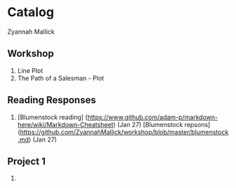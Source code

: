 # Catalog

Zyannah Mallick

## Workshop

1. Line Plot
2. The Path of a Salesman - Plot

## Reading Responses
1. [Blumenstock reading] (https://www.github.com/adam-p/markdown-here/wiki/Markdown-Cheatsheet) (Jan 27)
   [Blumenstock repsons] (https://github.com/ZyannahMallick/workshop/blob/master/blumenstock.md) (Jan 27)

## Project 1

1. 
